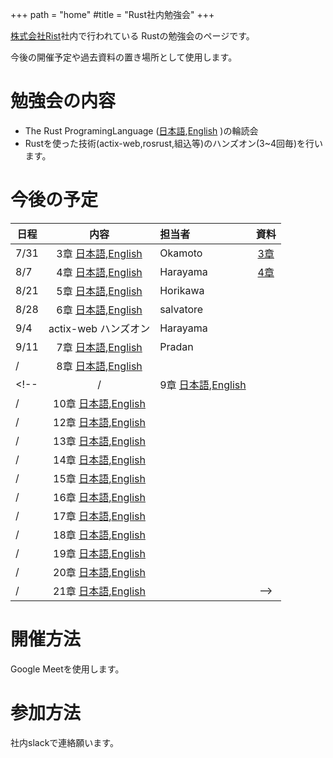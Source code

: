 +++
path = "home"
#title = "Rust社内勉強会"
+++

[株式会社Rist](https://www.rist.co.jp/)社内で行われている
Rustの勉強会のページです。

今後の開催予定や過去資料の置き場所として使用します。

# 勉強会の内容

- The Rust ProgramingLanguage ([日本語](https://doc.rust-jp.rs/book/second-edition/),[English](https://doc.rust-lang.org/book/) )の輪読会
- Rustを使った技術(actix-web,rosrust,組込等)のハンズオン(3~4回毎)を行います。

# 今後の予定

| 日程 | 内容 | 担当者 | 資料 |
|--|:--:|:--|:--:|
| 7/31 | 3章 [日本語](https://doc.rust-jp.rs/book/second-edition/ch03-00-common-programming-concepts.html),[English](https://doc.rust-lang.org/book/ch03-00-common-programming-concepts.html) | Okamoto | [3章](https://hackmd.io/@MrBearing/S1GXFFyWP) |
| 8/7 | 4章 [日本語](https://doc.rust-jp.rs/book/second-edition/),[English](https://doc.rust-lang.org/book/) | Harayama | [4章](https://hackmd.io/@7V0FgVRPSqCmrS9Ivj0yXQ/SyJGzGB-w#/) |
| 8/21 | 5章 [日本語](https://doc.rust-jp.rs/book/second-edition/),[English](https://doc.rust-lang.org/book/) | Horikawa |
| 8/28 | 6章 [日本語](https://doc.rust-jp.rs/book/second-edition/),[English](https://doc.rust-lang.org/book/) | salvatore |
| 9/4 | actix-web ハンズオン | Harayama |　|
| 9/11 | 7章 [日本語](https://doc.rust-jp.rs/book/second-edition/),[English](https://doc.rust-lang.org/book/) | Pradan |
| / | 8章 [日本語](https://doc.rust-jp.rs/book/second-edition/),[English](https://doc.rust-lang.org/book/) |  |
<!-- | / | 9章 [日本語](https://doc.rust-jp.rs/book/second-edition/),[English](https://doc.rust-lang.org/book/) |  |
| / | 10章 [日本語](https://doc.rust-jp.rs/book/second-edition/),[English](https://doc.rust-lang.org/book/) |  |
| / | 12章 [日本語](https://doc.rust-jp.rs/book/second-edition/),[English](https://doc.rust-lang.org/book/) |  |
| / | 13章 [日本語](https://doc.rust-jp.rs/book/second-edition/),[English](https://doc.rust-lang.org/book/) |  |
| / | 14章 [日本語](https://doc.rust-jp.rs/book/second-edition/),[English](https://doc.rust-lang.org/book/) |  |
| / | 15章 [日本語](https://doc.rust-jp.rs/book/second-edition/),[English](https://doc.rust-lang.org/book/) |  |
| / | 16章 [日本語](https://doc.rust-jp.rs/book/second-edition/),[English](https://doc.rust-lang.org/book/) |  |
| / | 17章 [日本語](https://doc.rust-jp.rs/book/second-edition/),[English](https://doc.rust-lang.org/book/) |  |
| / | 18章 [日本語](https://doc.rust-jp.rs/book/second-edition/),[English](https://doc.rust-lang.org/book/) |  |
| / | 19章 [日本語](https://doc.rust-jp.rs/book/second-edition/),[English](https://doc.rust-lang.org/book/) |  |
| / | 20章 [日本語](https://doc.rust-jp.rs/book/second-edition/),[English](https://doc.rust-lang.org/book/) |  |
| / | 21章 [日本語](https://doc.rust-jp.rs/book/second-edition/),[English](https://doc.rust-lang.org/book/) |  | -->



# 開催方法

Google Meetを使用します。

# 参加方法

社内slackで連絡願います。
